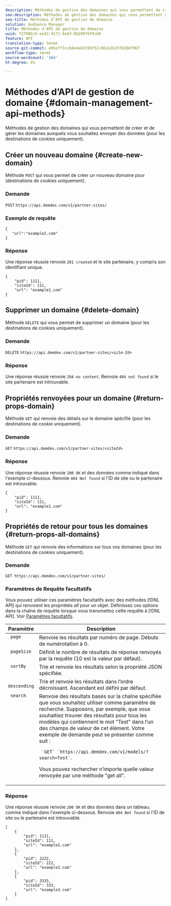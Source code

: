 ```yaml
---
description: Méthodes de gestion des domaines qui vous permettent de créer et de gérer les domaines auxquels vous souhaitez envoyer des données (pour les destinations de cookies uniquement).
seo-description: Méthodes de gestion des domaines qui vous permettent de créer et de gérer les domaines auxquels vous souhaitez envoyer des données (pour les destinations de cookies uniquement).
seo-title: Méthodes d’API de gestion de domaine
solution: Audience Manager
title: Méthodes d’API de gestion de domaine
uuid: f2f08bc5-ea42-4171-9a43-0b20976f0cb0
feature: API
translation-type: tm+mt
source-git-commit: e05eff3cc04e4a82399752c862e2b2370286f96f
workflow-type: tm+mt
source-wordcount: '364'
ht-degree: 6%

---
```



# Méthodes d’API de gestion de domaine {#domain-management-api-methods}

Méthodes de gestion des domaines qui vous permettent de créer et de gérer les domaines auxquels vous souhaitez envoyer des données (pour les destinations de cookies uniquement).

<!-- c_partner_site.xml -->

## Créer un nouveau domaine {#create-new-domain}

Méthode `POST` qui vous permet de créer un nouveau domaine pour (destinations de cookies uniquement).

<!-- r_post_new_partner_site.xml -->

### Demande

`POST` `https://api.demdex.com/v1/partner-sites/`

### Exemple de requête

```
{
   "url":"example1.com"
}
```

### Réponse

Une réponse réussie renvoie `201 created` et le site partenaire, y compris son identifiant unique.

```
{
    "pid": 1111,
    "siteId": 111,
    "url": "example1.com"
}
```

## Supprimer un domaine {#delete-domain}

Méthode `DELETE` qui vous permet de supprimer un domaine (pour les destinations de cookies uniquement).

<!-- r_delete_partner_site.xml -->

### Demande

`DELETE` `https://api.demdex.com/v1/partner-sites/`*`<site-Id>`*

### Réponse

Une réponse réussie renvoie `204 no content`. Renvoie `404 not found` si le site partenaire est introuvable.

## Propriétés renvoyées pour un domaine {#return-props-domain}

Méthode `GET` qui renvoie des détails sur le domaine spécifié (pour les destinations de cookie uniquement).

<!-- r_get_partner_site.xml -->

### Demande

`GET` `https://api.demdex.com/v1/partner-sites/`*`<siteId>`*

### Réponse

Une réponse réussie renvoie `200 OK` et des données comme indiqué dans l&#39;exemple ci-dessous. Renvoie `404 Not found` si l&#39;ID de site ou le partenaire est introuvable.

```
{
    "pid": 1111,
    "siteId": 111,
    "url": "example1.com"
}
```

## Propriétés de retour pour tous les domaines {#return-props-all-domains}

Méthode `GET` qui renvoie des informations sur tous vos domaines (pour les destinations de cookies uniquement).

<!-- r_get_partner_sites.xml -->

### Demande

`GET https://api.demdex.com/v1/partner-sites/`

### Paramètres de Requête facultatifs

Vous pouvez utiliser ces paramètres facultatifs avec des méthodes [!DNL API] qui renvoient les propriétés *all* pour un objet. Définissez ces options dans la chaîne de requête lorsque vous transmettez cette requête à [!DNL API]. Voir [Paramètres facultatifs](../../api/rest-api-main/aam-api-getting-started.md#optional-api-query-parameters).

<table id="table_B05A8EE22C9A4C72B84A8479E1AB7D0A"> 
 <thead> 
  <tr> 
   <th colname="col1" class="entry"> Paramètre </th> 
   <th colname="col2" class="entry"> Description </th> 
  </tr>
 </thead>
 <tbody> 
  <tr valign="top"> 
   <td colname="col1"><code> page</code> </td> 
   <td colname="col2"> Renvoie les résultats par numéro de page. Débuts de numérotation à 0. </td> 
  </tr> 
  <tr valign="top"> 
   <td colname="col1"><code> pageSize</code> </td> 
   <td colname="col2"> Définit le nombre de résultats de réponse renvoyés par la requête (10 est la valeur par défaut). </td>
  </tr>
  <tr valign="top"> 
   <td colname="col1"><code> sortBy</code> </td> 
   <td colname="col2"> Trie et renvoie les résultats selon la propriété JSON spécifiée. </td>
  </tr>
  <tr valign="top"> 
   <td colname="col1"><code> descending</code> </td>
   <td colname="col2"> Trie et renvoie les résultats dans l’ordre décroissant. Ascendant est défini par défaut. </td>
  </tr>
  <tr valign="top">
   <td colname="col1"><code> search</code> </td>
   <td colname="col2">Renvoie des résultats basés sur la chaîne spécifiée que vous souhaitez utiliser comme paramètre de recherche. Supposons, par exemple, que vous souhaitiez trouver des résultats pour tous les modèles qui contiennent le mot "Test" dans l’un des champs de valeur de cet élément. Votre exemple de demande peut se présenter comme suit : <p><code> `GET` `https://api.demdex.com/v1/models/?search=Test`</code>. </p> <p>Vous pouvez rechercher n’importe quelle valeur renvoyée par une méthode "get all". </p> </td>
  </tr> 
 </tbody> 
</table>

### Réponse

Une réponse réussie renvoie `200 OK` et des données dans un tableau, comme indiqué dans l&#39;exemple ci-dessous. Renvoie `404 Not found` si l&#39;ID de site ou le partenaire est introuvable.

```
[
    {
        "pid": 1111,
        "siteId": 111,
        "url": "example1.com"
    },
    {
        "pid": 2222,
        "siteId": 222,
        "url": "example2.com"
    },
    {
        "pid": 3333,
        "siteId": 333,
        "url": "example3.com"
    }
]
```
